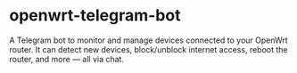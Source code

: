 # openwrt-telegram-bot
A Telegram bot to monitor and manage devices connected to your OpenWrt router. It can detect new devices, block/unblock internet access, reboot the router, and more — all via chat.
